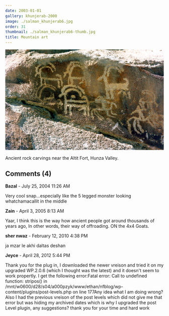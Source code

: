 ```yaml
---
date: 2003-01-01
gallery: khunjerab-2000
image: ./salman_khunjerab6.jpg
order: 31
thumbnail: ./salman_khunjerab6-thumb.jpg
title: Mountain art
---
```


![Mountain art](./salman_khunjerab6.jpg)

Ancient rock carvings near the Altit Fort, Hunza Valley.

<div id="comments">

## Comments (4)

<div id="comment">

**Bazal** - July 25, 2004 11:26 AM

Very cool snap...especially like the 5 legged monster looking whatchamacallit in the middle

</div>

<div id="comment">

**Zain** - April  3, 2005  8:13 AM

Yaar, I think this is the way how ancient people got around thousands of years ago, In other words, their way of offroading. ON the 4x4 Goats.

</div>

<div id="comment">

**sher nwaz** - February 12, 2010  4:38 PM

ja mzar le akhi daltas deshan

</div>

<div id="comment">

**Jeyce** - April 28, 2012  5:44 PM

Thank you for the plug in, I downloaded the newer vreison and tried it on my upgraded WP.2.0.6 (which I thought was the latest) and it doesn't seem to work propertly. I get the following error:Fatal error: Call to undefined function: stripos() in /mnt/w0600/d28/s04/a000pzyk/www/ethan/nfblog/wp-content/plugins/post-levels.php on line 177Any idea what I am doing wrong? Also I had the previous vreison of the post levels which did not give me that error but was hiding my archived dates which is why I upgraded the post Level plugin, any suggestions? thank you for your time and hard work

</div>

</div>